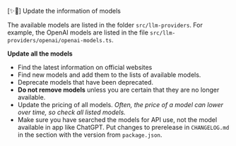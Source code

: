 [✨🎰] Update the information of models

The available models are listed in the folder `src/llm-providers`.
For example, the OpenAI models are listed in the file `src/llm-providers/openai/openai-models.ts`.

**Update all the models**

-   Find the latest information on official websites
-   Find new models and add them to the lists of available models.
-   Deprecate models that have been deprecated.
-   **Do not remove models** unless you are certain that they are no longer available.
-   Update the pricing of all models. _Often, the price of a model can lower over time, so check all listed models._
-   Make sure you have searched the models for API use, not the model available in app like ChatGPT.
    Put changes to prerelease in `CHANGELOG.md` in the section with the version from `package.json`.
